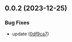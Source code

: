 ## 0.0.2 (2023-12-25)


### Bug Fixes

* update ([0df9ca7](https://github.com/technovangelist/obm/commit/0df9ca79fc7e08a43f98c3acfc1703e3d7cdc63b))



